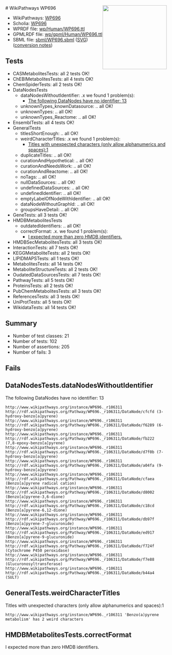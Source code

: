 <img style="float: right; width: 200px" src="../logo.png" />
# WikiPathways WP696

* WikiPathways: [WP696](https://identifiers.org/wikipathways:WP696)
* Scholia: [WP696](https://scholia.toolforge.org/wikipathways/WP696)
* WPRDF file: [wp/Human/WP696.ttl](../wp/Human/WP696.ttl)
* GPMLRDF file: [wp/gpml/Human/WP696.ttl](../wp/gpml/Human/WP696.ttl)
* SBML file: [sbml/WP696.sbml](../sbml/WP696.sbml) ([SVG](../sbml/WP696.svg)) ([conversion notes](../sbml/WP696.txt))

## Tests
* CASMetabolitesTests: all 2 tests OK!
* ChEBIMetabolitesTests: all 4 tests OK!
* ChemSpiderTests: all 2 tests OK!
* DataNodesTests
    * dataNodesWithoutIdentifier: .x we found 1 problem(s):
        * [The following DataNodes have no identifier: 13](#8792c493)
    * unknownTypes_knownDatasource: .. all OK!
    * unknownTypes: .. all OK!
    * unknownTypes_Reactome: .. all OK!
* EnsemblTests: all 4 tests OK!
* GeneralTests
    * titlesShortEnough: .. all OK!
    * weirdCharacterTitles: .x we found 1 problem(s):
        * [Titles with unexpected characters (only allow alphanumerics and spaces):1](#fda87b3f)
    * duplicateTitles: .. all OK!
    * curationAndHypothetical: .. all OK!
    * curationAndNeedsWork: .. all OK!
    * curationAndReactome: .. all OK!
    * noTags: .. all OK!
    * nullDataSources: .. all OK!
    * undefinedDataSources: .. all OK!
    * undefinedIdentifier: .. all OK!
    * emptyLabelOfNodeWithIdentifier: .. all OK!
    * dataNodeWithoutGraphId: .. all OK!
    * groupsHaveDetail: .. all OK!
* GeneTests: all 3 tests OK!
* HMDBMetabolitesTests
    * outdatedIdentifiers: .. all OK!
    * correctFormat: .x. we found 1 problem(s):
        * [I expected more than zero HMDB identifiers.](#ad154c1e)
* HMDBSecMetabolitesTests: all 3 tests OK!
* InteractionTests: all 7 tests OK!
* KEGGMetaboliteTests: all 2 tests OK!
* LIPIDMAPSTests: all 1 tests OK!
* MetabolitesTests: all 14 tests OK!
* MetaboliteStructureTests: all 2 tests OK!
* OudatedDataSourcesTests: all 7 tests OK!
* PathwayTests: all 5 tests OK!
* ProteinsTests: all 2 tests OK!
* PubChemMetabolitesTests: all 3 tests OK!
* ReferencesTests: all 3 tests OK!
* UniProtTests: all 5 tests OK!
* WikidataTests: all 14 tests OK!


## Summary

* Number of test classes: 21
* Number of tests: 102
* Number of assertions: 205
* Number of fails: 3

## Fails

<a name="8792c493" />

## DataNodesTests.dataNodesWithoutIdentifier

The following DataNodes have no identifier: 13
```
http://www.wikipathways.org/instance/WP696._r106311 http://rdf.wikipathways.org/Pathway/WP696._r106311/DataNode/cfcfd (3-hydroxy-benzo[a]pyrene)
http://www.wikipathways.org/instance/WP696._r106311 http://rdf.wikipathways.org/Pathway/WP696._r106311/DataNode/f6289 (6-hydroxy-benzo[a]pyrene)
http://www.wikipathways.org/instance/WP696._r106311 http://rdf.wikipathways.org/Pathway/WP696._r106311/DataNode/fb222 (7,8-epoxy-benzo[a]pyrene)
http://www.wikipathways.org/instance/WP696._r106311 http://rdf.wikipathways.org/Pathway/WP696._r106311/DataNode/d7f0b (7-hydroxy-benzo[a]pyrene)
http://www.wikipathways.org/instance/WP696._r106311 http://rdf.wikipathways.org/Pathway/WP696._r106311/DataNode/a04fa (9-hydroxy-benzo[a]pyrene)
http://www.wikipathways.org/instance/WP696._r106311 http://rdf.wikipathways.org/Pathway/WP696._r106311/DataNode/cfaea (Benzo[a]pyrene radical cation)
http://www.wikipathways.org/instance/WP696._r106311 http://rdf.wikipathways.org/Pathway/WP696._r106311/DataNode/d8002 (Benzo[a]pyrene-3,6-dione)
http://www.wikipathways.org/instance/WP696._r106311 http://rdf.wikipathways.org/Pathway/WP696._r106311/DataNode/c18cd (Benzo[a]pyrene-6,12-dione)
http://www.wikipathways.org/instance/WP696._r106311 http://rdf.wikipathways.org/Pathway/WP696._r106311/DataNode/db97f (Benzo[a]pyrene-7-glucuronide)
http://www.wikipathways.org/instance/WP696._r106311 http://rdf.wikipathways.org/Pathway/WP696._r106311/DataNode/ed917 (Benzo[a]pyrene-9-glucuronide)
http://www.wikipathways.org/instance/WP696._r106311 http://rdf.wikipathways.org/Pathway/WP696._r106311/DataNode/f724f (Cytochrome P450 peroxidase)
http://www.wikipathways.org/instance/WP696._r106311 http://rdf.wikipathways.org/Pathway/WP696._r106311/DataNode/f7e88 (Glucuronosyltransferase)
http://www.wikipathways.org/instance/WP696._r106311 http://rdf.wikipathways.org/Pathway/WP696._r106311/DataNode/b44a4 (SULT)
```

<a name="fda87b3f" />

## GeneralTests.weirdCharacterTitles

Titles with unexpected characters (only allow alphanumerics and spaces):1
```
http://www.wikipathways.org/instance/WP696._r106311 'Benzo(a)pyrene metabolism' has 2 weird characters
```

<a name="ad154c1e" />

## HMDBMetabolitesTests.correctFormat

I expected more than zero HMDB identifiers.
